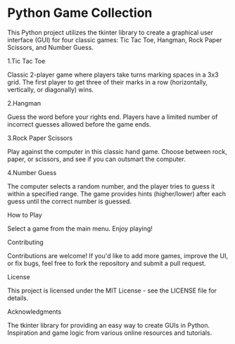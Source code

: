 # Python Game Collection

This Python project utilizes the tkinter library to create a graphical user interface (GUI) for four classic games: Tic Tac Toe, Hangman, Rock Paper Scissors, and Number Guess.

1.Tic Tac Toe

Classic 2-player game where players take turns marking spaces in a 3x3 grid. The first player to get three of their marks in a row (horizontally, vertically, or diagonally) wins.

2.Hangman

Guess the word before your rights end. Players have a limited number of incorrect guesses allowed before the game ends.

3.Rock Paper Scissors

Play against the computer in this classic hand game. Choose between rock, paper, or scissors, and see if you can outsmart the computer.

4.Number Guess

The computer selects a random number, and the player tries to guess it within a specified range. The game provides hints (higher/lower) after each guess until the correct number is guessed.

How to Play

Select a game from the main menu.
Enjoy playing!

Contributing

Contributions are welcome! If you'd like to add more games, improve the UI, or fix bugs, feel free to fork the repository and submit a pull request.

License

This project is licensed under the MIT License - see the LICENSE file for details.

Acknowledgments

The tkinter library for providing an easy way to create GUIs in Python.
Inspiration and game logic from various online resources and tutorials.
